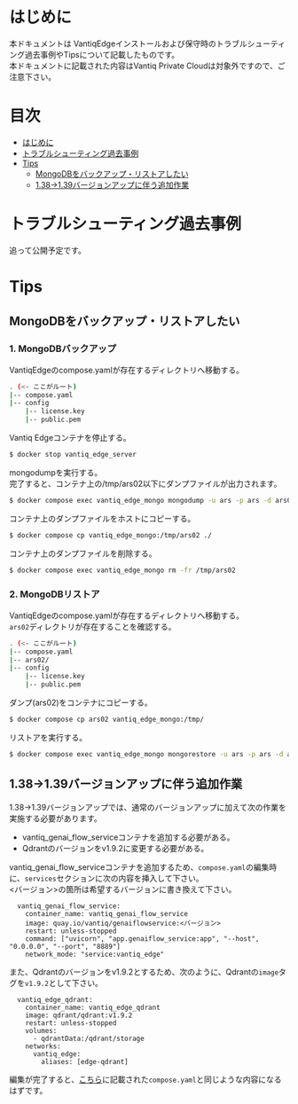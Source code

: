 # はじめに

本ドキュメントは VantiqEdgeインストールおよび保守時のトラブルシューティング過去事例やTipsについて記載したものです。  
本ドキュメントに記載された内容はVantiq Private Cloudは対象外ですので、ご注意下さい。

# 目次
- [はじめに](#はじめに)
- [トラブルシューティング過去事例](#トラブルシューティング過去事例)
- [Tips](#tips)
  - [MongoDBをバックアップ・リストアしたい](#MongoDBをバックアップ・リストアしたい)
  - [1.38→1.39バージョンアップに伴う追加作業](#1.38→1.39バージョンアップに伴う追加作業)

# トラブルシューティング過去事例
追って公開予定です。

# Tips

## MongoDBをバックアップ・リストアしたい
### 1. MongoDBバックアップ

VantiqEdgeのcompose.yamlが存在するディレクトリへ移動する。  

```sh
. (<- ここがルート)
|-- compose.yaml
|-- config
    |-- license.key 
    |-- public.pem
```

Vantiq Edgeコンテナを停止する。

```sh
$ docker stop vantiq_edge_server
```

mongodumpを実行する。  
完了すると、コンテナ上の/tmp/ars02以下にダンプファイルが出力されます。

```sh
$ docker compose exec vantiq_edge_mongo mongodump -u ars -p ars -d ars02 --gzip -o /tmp/
```

コンテナ上のダンプファイルをホストにコピーする。

```sh
$ docker compose cp vantiq_edge_mongo:/tmp/ars02 ./
```

コンテナ上のダンプファイルを削除する。

```sh
$ docker compose exec vantiq_edge_mongo rm -fr /tmp/ars02
```

### 2. MongoDBリストア

VantiqEdgeのcompose.yamlが存在するディレクトリへ移動する。  
`ars02`ディレクトリが存在することを確認する。  

```sh
. (<- ここがルート)
|-- compose.yaml
|-- ars02/
|-- config
    |-- license.key 
    |-- public.pem
```

ダンプ(ars02)をコンテナにコピーする。
```sh
$ docker compose cp ars02 vantiq_edge_mongo:/tmp/
```

リストアを実行する。
```sh
$ docker compose exec vantiq_edge_mongo mongorestore -u ars -p ars -d ars02 --gzip --drop /tmp/ars02
```

## 1.38→1.39バージョンアップに伴う追加作業
1.38→1.39バージョンアップでは、通常のバージョンアップに加えて次の作業を実施する必要があります。  
* vantiq_genai_flow_serviceコンテナを追加する必要がある。
* Qdrantのバージョンをv1.9.2に変更する必要がある。

vantiq_genai_flow_serviceコンテナを追加するため、`compose.yaml`の編集時に、`services`セクションに次の内容を挿入して下さい。  
<バージョン>の箇所は希望するバージョンに書き換えて下さい。  
```
  vantiq_genai_flow_service:
    container_name: vantiq_genai_flow_service
    image: quay.io/vantiq/genaiflowservice:<バージョン>
    restart: unless-stopped
    command: ["uvicorn", "app.genaiflow_service:app", "--host", "0.0.0.0", "--port", "8889"]
    network_mode: "service:vantiq_edge"
```

また、Qdrantのバージョンをv1.9.2とするため、次のように、Qdrantの`image`タグを`v1.9.2`として下さい。

```
  vantiq_edge_qdrant:
    container_name: vantiq_edge_qdrant
    image: qdrant/qdrant:v1.9.2
    restart: unless-stopped
    volumes:
      - qdrantData:/qdrant/storage
    networks:
      vantiq_edge:
        aliases: [edge-qdrant]
```

編集が完了すると、[こちら](setup_vantiq_edge_r139_w_LLM.md)に記載された`compose.yaml`と同じような内容になるはずです。  